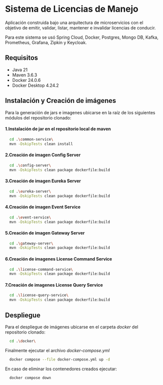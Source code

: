 # Sistema de Licencias de Manejo
Aplicación construida bajo una arquitectura de microservicios con
el objetivo de emitir, validar, listar, mantener e invalidar licencias de conducir.

Para este sistema se usó Spring Cloud, Docker, Postgres, Mongo DB, Kafka, Prometheus, Grafana, Zipkin y Keycloak.

## Requisitos
- Java 21
- Maven 3.6.3 
- Docker 24.0.6
- Docker Desktop 4.24.2

## Instalación y Creación de imágenes

Para la generación de jars e imagenes ubicarse en la raíz de los siguientes módulos del repositorio clonado:

#### 1.Instalación de jar en el repositorio local de maven
```bash
  cd .\common-service\
  mvn -DskipTests clean install
```
#### 2.Creación de imagen Config Server
```bash
  cd .\config-server\
  mvn -DskipTests clean package dockerfile:build
```
#### 3.Creación de imagen Eureka Server
```bash
  cd .\eureka-server\
  mvn -DskipTests clean package dockerfile:build
```
#### 4.Creación de imagen Event Service
```bash
  cd .\event-service\
  mvn -DskipTests clean package dockerfile:build
```
#### 5.Creación de imagen Gateway Server
```bash
  cd .\gateway-server\
  mvn -DskipTests clean package dockerfile:build
```
#### 6.Creación de imagenes License Command Service
```bash
  cd .\license-command-service\
  mvn -DskipTests clean package dockerfile:build
```
#### 7.Creación de imagenes License Query Service
```bash
  cd .\license-query-service\
  mvn -DskipTests clean package dockerfile:build
```
    
## Despliegue

Para el despliegue de imágenes ubicarse en el carpeta *docker* del repositorio clonado:

```bash
  cd .\docker\
```

Finalmente ejecutar el archivo *docker-compose.yml*

```bash
  docker compose --file docker-compose.yml up -d
```

En caso de eliminar los contenedores creados ejecutar:
```bash
  docker compose down
```
